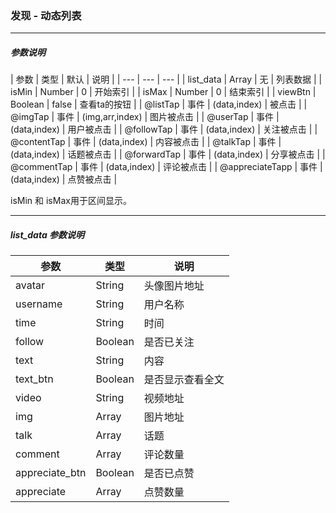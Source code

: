 ### 发现 - 动态列表

****

##### 参数说明

| 参数 | 类型 | 默认 | 说明 |
| --- | --- | --- |
| list_data | Array | 无 | 列表数据 |
| isMin | Number | 0 | 开始索引 |
| isMax | Number | 0 | 结束索引 |
| viewBtn | Boolean | false | 查看ta的按钮 |
| @listTap | 事件 | (data,index) | 被点击 |
| @imgTap | 事件 | (img,arr,index) | 图片被点击 |
| @userTap | 事件 | (data,index) | 用户被点击 |
| @followTap | 事件 | (data,index) | 关注被点击 |
| @contentTap | 事件 | (data,index) | 内容被点击 |
| @talkTap | 事件 | (data,index) | 话题被点击 |
| @forwardTap | 事件 | (data,index) | 分享被点击 |
| @commentTap | 事件 | (data,index) | 评论被点击 |
| @appreciateTapp | 事件 | (data,index) | 点赞被点击 |

isMin 和 isMax用于区间显示。

****

##### list_data 参数说明

| 参数 | 类型 |  说明 |
| --- | --- | --- |
| avatar | String | 头像图片地址 |
| username | String | 用户名称 |
| time | String | 时间 |
| follow | Boolean | 是否已关注 |
| text | String | 内容 |
| text_btn | Boolean | 是否显示查看全文 |
| video | String | 视频地址 |
| img | Array | 图片地址 |
| talk | Array | 话题 |
| comment | Array | 评论数量 |
| appreciate_btn | Boolean | 是否已点赞 |
| appreciate | Array | 点赞数量 |
